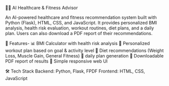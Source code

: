 
🏋️‍♀️ AI Healthcare & Fitness Advisor

An AI-powered healthcare and fitness recommendation system built with Python (Flask), HTML, CSS, and JavaScript.
It provides personalized BMI analysis, health risk evaluation, workout routines, diet plans, and a  daily plan.
Users can also download a PDF report of their recommendations.

🚀 Features-
📊 BMI Calculator with health risk analysis
🏃 Personalized workout plan based on goal & activity level
🍴 Diet recommendations (Weight Loss, Muscle Gain, General Fitness)
📅 daily plan generation
📑 Downloadable PDF report of results
🎨 Simple responsive web UI


🛠️ Tech Stack
Backend: Python, Flask, FPDF
Frontend: HTML, CSS, JavaScript
